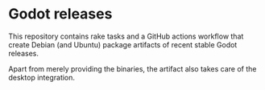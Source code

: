 # Godot releases

This repository contains rake tasks and a GitHub actions workflow that
create Debian (and Ubuntu) package artifacts of recent stable Godot releases.

Apart from merely providing the binaries, the artifact also takes care
of the desktop integration.
